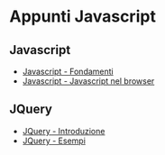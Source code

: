 # Appunti Javascript

## Javascript

* [Javascript - Fondamenti](CorsoJs.0.md)
* [Javascript - Javascript nel browser](CorsoJs.1.md)

## JQuery

* [JQuery - Introduzione](Lesson2_01_JQuery.md)
* [JQuery - Esempi ](Lesson2_03_JQuery.md)